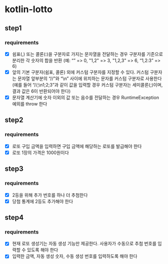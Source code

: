 # kotlin-lotto

## step1

### requirements

- [x] 쉼표(,) 또는 콜론(:)을 구분자로 가지는 문자열을 전달하는 경우 구분자를 기준으로 분리한 각 숫자의 합을 반환 (예: “” => 0, "1,2" => 3, "1,2,3" => 6, “1,2:3” => 6)
- [x] 앞의 기본 구분자(쉼표, 콜론) 외에 커스텀 구분자를 지정할 수 있다. 커스텀 구분자는 문자열 앞부분의 “//”와 “\n” 사이에 위치하는 문자를 커스텀 구분자로 사용한다(예를 들어
  “//;\n1;2;3”과 같이 값을 입력할 경우 커스텀 구분자는 세미콜론(;)이며, 결과 값은 6이 반환되어야 한다)
- [x] 문자열 계산기에 숫자 이외의 값 또는 음수를 전달하는 경우 RuntimeException 예외를 throw 한다

## step2

### requirements

- [x] 로또 구입 금액을 입력하면 구입 금액에 해당하는 로또를 발급해야 한다
- [x] 로또 1장의 가격은 1000원이다

## step3

### requirements

- [x] 2등을 위해 추가 번호를 하나 더 추첨한다
- [x] 당첨 통계에 2등도 추가해야 한다

## step4

### requirements

- [x] 현재 로또 생성기는 자동 생성 기능만 제공한다. 사용자가 수동으로 추첨 번호를 입력할 수 있도록 해야 한다
- [x] 입력한 금액, 자동 생성 숫자, 수동 생성 번호를 입력하도록 해야 한다
